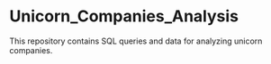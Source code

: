 # Unicorn_Companies_Analysis
This repository contains SQL queries and data for analyzing unicorn companies.
